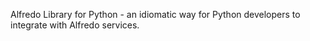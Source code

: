 Alfredo Library for Python - an idiomatic way for Python developers to integrate with Alfredo services.
